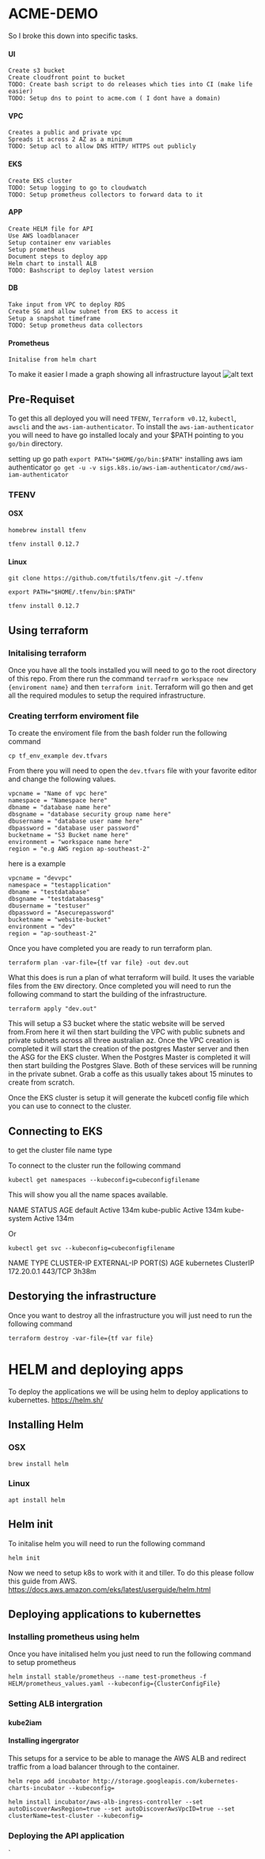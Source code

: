 # ACME-DEMO

So I broke this down into specific tasks.

#### UI
	Create s3 bucket
	Create cloudfront point to bucket 
	TODO: Create bash script to do releases which ties into CI (make life easier)
	TODO: Setup dns to point to acme.com ( I dont have a domain)

#### VPC
	Creates a public and private vpc
	Spreads it across 2 AZ as a minimum
	TODO: Setup acl to allow DNS HTTP/ HTTPS out publicly

#### EKS
	Create EKS cluster 
	TODO: Setup logging to go to cloudwatch 
	TODO: Setup prometheus collectors to forward data to it 

#### APP
	Create HELM file for API
	Use AWS loadblanacer
	Setup container env variables
	Setup prometheus 
	Document steps to deploy app 
	Helm chart to install ALB 
	TODO: Bashscript to deploy latest version

#### DB
	Take input from VPC to deploy RDS 
	Create SG and allow subnet from EKS to access it 
	Setup a snapshot timeframe
	TODO: Setup prometheus data collectors

#### Prometheus
	Initalise from helm chart

To make it easier I made a graph showing all infrastructure layout
![alt text](Images/AWS.png "AWS Dev enviroment")


## Pre-Requiset  
To get this all deployed you will need `TFENV`, `Terraform v0.12`, `kubectl`, `awscli` and the `aws-iam-authenticator`. To install the `aws-iam-authenticator` you will need to have go installed localy and your $PATH pointing to you `go/bin` directory.

setting up go path
`export PATH="$HOME/go/bin:$PATH"`
installing aws iam authenticator
`go get -u -v sigs.k8s.io/aws-iam-authenticator/cmd/aws-iam-authenticator`

### TFENV

#### OSX

`homebrew install tfenv`

`tfenv install 0.12.7`

#### Linux
`git clone https://github.com/tfutils/tfenv.git ~/.tfenv`

`export PATH="$HOME/.tfenv/bin:$PATH"`

`tfenv install 0.12.7` 

## Using terraform 

### Initalising terraform

Once you have all the tools installed you will need to go to the root directory of this repo. From there run the command `terraofrm workspace new {enviroment name}` and then `terraform init`. Terraform will go then and get all the required modules to setup the required infrastructure.

### Creating terrform enviroment file 

To create the enviroment file from the bash folder run the following command 

`cp tf_env_example dev.tfvars`

From there you will need to open the `dev.tfvars` file with your favorite editor and change the following values.

```
vpcname = "Name of vpc here"
namespace = "Namespace here"
dbname = "database name here"
dbsgname = "database security group name here"
dbusername = "database user name here"
dbpassword = "database user password"
bucketname = "S3 Bucket name here"
environment = "workspace name here"
region = "e.g AWS region ap-southeast-2"
```

here is a example 

```
vpcname = "devvpc"
namespace = "testapplication"
dbname = "testdatabase"
dbsgname = "testdatabasesg"
dbusername = "testuser"
dbpassword = "Asecurepassword"
bucketname = "website-bucket"
environment = "dev"
region = "ap-southeast-2"
```

Once you have completed you are ready to run terraform plan.

`terraform plan -var-file={tf var file} -out dev.out`

What this does is run a plan of what terraform will build. It uses the variable files from the `ENV` directory. Once completed you will need to run the following command to start the building of the infrastructure.

`terraform apply "dev.out"`

This will setup a S3 bucket where the static website will be served from.From here it wil then start building the VPC with public subnets and private subnets across all three australian az. 
Once the VPC creation is completed it will start the creation of the postgres Master server and then the ASG for the EKS cluster. When the Postgres Master is completed it will then start building the Postgres Slave. Both of these services will be running  in the private subnet. Grab a coffe as this usually takes about 15 minutes to create from scratch.

Once the EKS cluster is setup it will generate the kubcetl config file which you can use to connect to the cluster.

## Connecting to EKS

to get the cluster file name type 


To connect to the cluster run the following command 

`kubectl get namespaces --kubeconfig=cubeconfigfilename`

This will show you all the name spaces available.

NAME          STATUS   AGE
default       Active   134m
kube-public   Active   134m
kube-system   Active   134m

Or 

`kubectl get svc --kubeconfig=cubeconfigfilename`

NAME         TYPE        CLUSTER-IP   EXTERNAL-IP   PORT(S)   AGE
kubernetes   ClusterIP   172.20.0.1   <none>        443/TCP   3h38m


## Destorying the infrastructure 

Once you want to destroy all the infrastructure you will just need to run the following command

`terraform destroy -var-file={tf var file}`

# HELM and deploying apps 

To deploy the applications we will be using helm to deploy applications to kubernettes. https://helm.sh/
## Installing Helm

### OSX
`brew install helm`

### Linux
`apt install helm`

## Helm init 

To initalise helm you will need to run the following command

`helm init`

Now we need to setup k8s to work with it and tiller. To do this please follow this guide from AWS.
https://docs.aws.amazon.com/eks/latest/userguide/helm.html

## Deploying applications to kubernettes

### Installing prometheus using helm

Once you have initalised helm you just need to run the following command to setup prometheus

`helm install stable/prometheus --name test-prometheus -f HELM/prometheus_values.yaml --kubeconfig={ClusterConfigFile}`

### Setting ALB intergration

#### kube2iam

#### Installing ingergrator 
This setups for a service to be able to manage the AWS ALB and redirect traffic from a load balancer through to the container. 

`helm repo add incubator http://storage.googleapis.com/kubernetes-charts-incubator --kubeconfig=`

`helm install incubator/aws-alb-ingress-controller --set autoDiscoverAwsRegion=true --set autoDiscoverAwsVpcID=true --set clusterName=test-cluster --kubeconfig=`

### Deploying the API application

`
